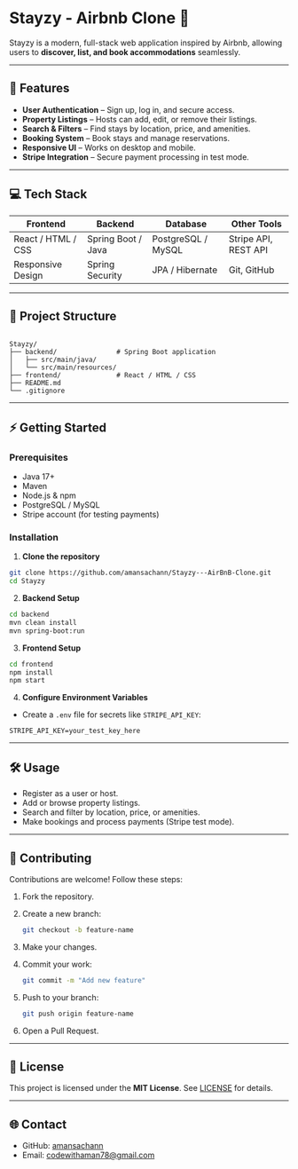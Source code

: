 # Stayzy - Airbnb Clone 🏡

Stayzy is a modern, full-stack web application inspired by Airbnb, allowing users to **discover, list, and book accommodations** seamlessly.

---

## 🚀 Features

- **User Authentication** – Sign up, log in, and secure access.
- **Property Listings** – Hosts can add, edit, or remove their listings.
- **Search & Filters** – Find stays by location, price, and amenities.
- **Booking System** – Book stays and manage reservations.
- **Responsive UI** – Works on desktop and mobile.
- **Stripe Integration** – Secure payment processing in test mode.

---

## 💻 Tech Stack

| Frontend       | Backend           | Database         | Other Tools           |
|----------------|-----------------|-----------------|----------------------|
| React / HTML / CSS | Spring Boot / Java | PostgreSQL / MySQL | Stripe API, REST API |
| Responsive Design | Spring Security | JPA / Hibernate | Git, GitHub |

---

## 📁 Project Structure

```

Stayzy/
├── backend/               # Spring Boot application
│   ├── src/main/java/
│   └── src/main/resources/
├── frontend/              # React / HTML / CSS
├── README.md
└── .gitignore

````

---

## ⚡ Getting Started

### Prerequisites

- Java 17+
- Maven
- Node.js & npm
- PostgreSQL / MySQL
- Stripe account (for testing payments)

### Installation

1. **Clone the repository**
```bash
git clone https://github.com/amansachann/Stayzy---AirBnB-Clone.git
cd Stayzy
````

2. **Backend Setup**

```bash
cd backend
mvn clean install
mvn spring-boot:run
```

3. **Frontend Setup**

```bash
cd frontend
npm install
npm start
```

4. **Configure Environment Variables**

* Create a `.env` file for secrets like `STRIPE_API_KEY`:

```env
STRIPE_API_KEY=your_test_key_here
```

---

## 🛠 Usage

* Register as a user or host.
* Add or browse property listings.
* Search and filter by location, price, or amenities.
* Make bookings and process payments (Stripe test mode).

---

## 📝 Contributing

Contributions are welcome! Follow these steps:

1. Fork the repository.
2. Create a new branch:

   ```bash
   git checkout -b feature-name
   ```
3. Make your changes.
4. Commit your work:

   ```bash
   git commit -m "Add new feature"
   ```
5. Push to your branch:

   ```bash
   git push origin feature-name
   ```
6. Open a Pull Request.

---

## 📄 License

This project is licensed under the **MIT License**. See [LICENSE](LICENSE) for details.

---

## 🌐 Contact

* GitHub: [amansachann](https://github.com/amansachann)
* Email: [codewithaman78@gmail.com](mailto:codewithaman78@gmail.com)

